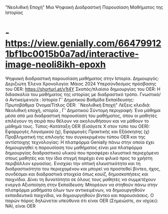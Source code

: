 "Νεολιθική Εποχή" Μια Ψηφιακή Διαδραστική Παρουσίαση Μαθήματος της Ιστορίας
# -https://view.genially.com/664799121bf1bc0015b0a7ad/interactive-image-neoli8ikh-epoxh
Ψηφιακή διαδραστική παρουσίαση μαθήματος στην Ιστορία. 
Δημιουργός: Δεριζιώτη Έλενα 
Χρονολογία: Μάιος 2024
Υπερσύνδεσμος πρόσβασης του OER: https://shorturl.at/v1t4Y
Σκοπός/πλαίσιο δημιουργίας του OER: Η διδασκαλία του μαθήματος της ιστορίας με διαδραστικό τρόπο. 
Γνωστικό/ά Αντικείμενο/α : Ιστορία Γ' Δημοτικού 
Βαθμίδα Εκπαίδευσης: Πρωτοβάθμια 
Όνομα/Τίτλος OER: ¨Νεολιθική Εποχή"
Λέξεις κλειδιά: Νεολιθική εποχή, ιστορία , Γ' Δημοτικού
Σύντομη περιγραφή: Ένα μάθημα μέσα από μια διαδραστική παρουσίαση του μαθήματος, όπου οι μαθητές επιλέγουν τη σειρά που θέλουν να ακολουθήσουν και να μάθουν το μάθημά τους. 
Τύπος-Κατάταξη OER (Εισάγετε Χ στον τύπο του OER):  Εφαρμογές Λογισμικού (χ),  Εφαρμογές Πρακτικής και Εξάσκησης (χ)
Προβληματική της επιλογής του συγκεκριμένου τύπου OER και της αντίστοιχης τεχνολογίας: Η πλατφόρμα Genially πάνω στην οποία έχει δημιουργηθεί η παρουσίαση του μαθήματος είναι μια πλατφόρμα δημιουργίας διαδραστικού υλικού που προσφέρει ελκυστικό περιεχόμενο στους μαθητές και την ίδια στιγμή παρέχει ένα φιλικό προς το χρήστη περιβάλλον εργασίας. Ενισχύει την οπτική ελκυστικότητα και τη διαδραστικότητα του περιεχομένου και μπορεί να προστεθεί βίντεο, ήχος, συνδέσμοι και διαδραστικά στοιχεία όπως κουίζ, δημοσκοπήσεις και παιχνίδια. Δίνει τη δυνατότητα σε όλους τους μαθητές να συμμετέχουν ενεργά
Αξιοποίηση στην Εκπαίδευση: Μπορέουν να στηθούν πάνω στην πλατφόρμα μαθήματα όλων των αντικειμένων, να δημιουργηθούν εκπαιδευτικά παιχνίδια, να δημιουργηθούν βίντεο και παρουσιάσεις. 
Ο παρών πόρος δηλώνεται υπεύθυνα ότι είναι OER (Σημειώστε, αν ισχύει): ΝΑΙ, είναι OER 
